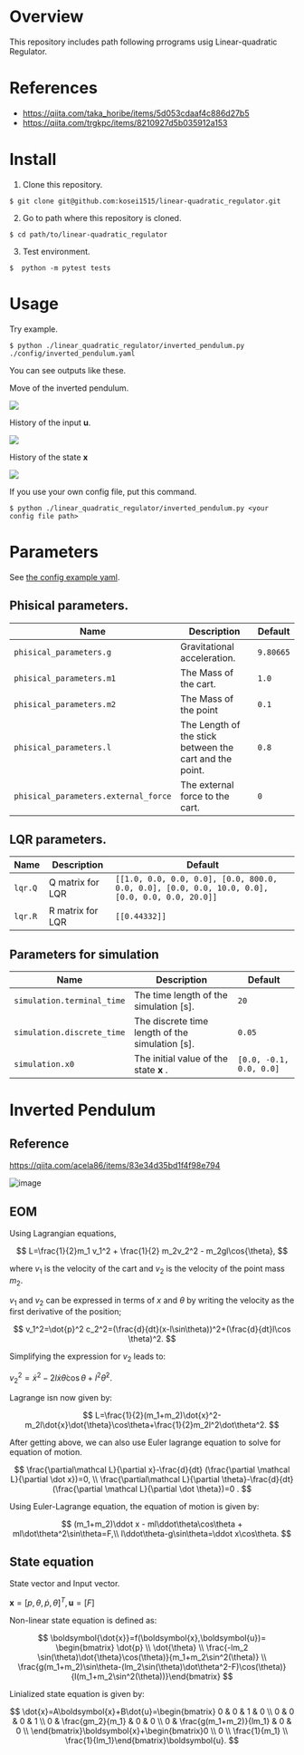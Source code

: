 # Overview
This repository includes path following prrograms usig Linear-quadratic Regulator. 

# References
- https://qiita.com/taka_horibe/items/5d053cdaaf4c886d27b5
- https://qiita.com/trgkpc/items/8210927d5b035912a153

# Install
1. Clone this repository. 
```
$ git clone git@github.com:kosei1515/linear-quadratic_regulator.git
```

2. Go to path where this repository is cloned.
```
$ cd path/to/linear-quadratic_regulator
```

3. Test environment. 
```
$  python -m pytest tests
```


# Usage
Try example.
```
$ python ./linear_quadratic_regulator/inverted_pendulum.py ./config/inverted_pendulum.yaml
```

You can see outputs like these.

Move of the inverted pendulum.

![](docs/image/inverted_pendulum.gif)

History of the input $\boldsymbol{u}$.

![](docs/image/Figure_2.png)

History of the state $\boldsymbol{x}$

![](docs/image/Figure_1.png)


If you use your own config file, put this command.
```
$ python ./linear_quadratic_regulator/inverted_pendulum.py <your config file path>
```


# Parameters
See [the config example yaml](config/inverted_pendulum.yaml).
## Phisical parameters.
|Name|Description|Default|
|--------------|--------------|---------------|
|`phisical_parameters.g`|Gravitational acceleration.|`9.80665`|
|`phisical_parameters.m1`|The Mass of the cart.|`1.0`|
|`phisical_parameters.m2`|The Mass of the point|`0.1`|
|`phisical_parameters.l`|The Length of the stick between the cart and the point.|`0.8`|
|`phisical_parameters.external_force`|The external force to the cart.|`0`|

## LQR parameters.
|Name|Description|Default|
|--------------|--------------|---------------|
|`lqr.Q`|Q matrix for LQR|`[[1.0, 0.0, 0.0, 0.0], [0.0, 800.0, 0.0, 0.0], [0.0, 0.0, 10.0, 0.0], [0.0, 0.0, 0.0, 20.0]]`|
|`lqr.R`|R matrix for LQR|`[[0.44332]]`|

## Parameters for simulation
|Name|Description|Default|
|--------------|--------------|---------------|
|`simulation.terminal_time`|The time length of the simulation [s].|`20`|
|`simulation.discrete_time`|The discrete time length of the simulation [s].|`0.05`|
|`simulation.x0`|The initial value of the state $\boldsymbol{x}$ .|`[0.0, -0.1, 0.0, 0.0]`|


# Inverted Pendulum
## Reference
https://qiita.com/acela86/items/83e34d35bd1f4f98e794

![image](docs/image/invert_pendulum.png)

## EOM
Using Lagrangian equations,

$$
L=\frac{1}{2}m_1 v_1^2 + \frac{1}{2} m_2v_2^2 - m_2gl\cos{\theta},
$$

where $v_1$ is the velocity of the cart and $v_2$ is the velocity of the point mass $m
_2$.

$v_{1}$ and $v_{2}$ can be expressed in terms of $x$ and $\theta$ by writing the velocity as the first derivative of the position;

$$
v_1^2=\dot{p}^2
c_2^2=(\frac{d}{dt}(x-l\sin\theta))^2+(\frac{d}{dt}l\cos \theta)^2.
$$

Simplifying the expression for $v_2$ leads to:

$v_2^2=\dot{x}^2-2l\dot{x}\dot\theta\cos\theta+l^2\dot{\theta}^2.$

Lagrange isn now given by:

$$
L=\frac{1}{2}(m_1+m_2)\dot{x}^2-m_2l\dot{x}\dot{\theta}\cos\theta+\frac{1}{2}m_2l^2\dot\theta^2.
$$

After getting above, we can also use Euler lagrange equation to solve for equation of motion.

$$
\frac{\partial\mathcal L}{\partial x}-\frac{d}{dt} (\frac{\partial \mathcal L}{\partial \dot x})=0, \\
\frac{\partial\mathcal L}{\partial \theta}-\frac{d}{dt} (\frac{\partial \mathcal L}{\partial \dot \theta})=0 .
$$

Using Euler-Lagrange equation, the equation of motion is given by:

$$
(m_1+m_2)\ddot x - ml\ddot\theta\cos\theta + ml\dot\theta^2\sin\theta=F,\\
l\ddot\theta-g\sin\theta=\ddot x\cos\theta.
$$



## State equation
State vector and Input vector.

$\boldsymbol{x}=[p,\theta,\dot{p},\dot{\theta}]^T, \boldsymbol{u}=[F]$

Non-linear state equation is defined as:

$$
\boldsymbol{\dot{x}}=f(\boldsymbol{x},\boldsymbol{u})=
\begin{bmatrix} 
\dot{p} \\
\dot{\theta} \\
\frac{-lm_2 \sin(\theta)\dot{\theta}\cos(\theta)}{m_1+m_2\sin^2(\theta)} \\
\frac{g(m_1+m_2)\sin\theta-(lm_2\sin(\theta)\dot\theta^2-F)\cos(\theta)}{l(m_1+m_2\sin^2(\theta))}\end{bmatrix}
$$

Linialized state equation is given by:

$$
\dot{x}=A\boldsymbol{x}+B\dot{u}=\begin{bmatrix}
0 & 0 & 1 & 0 \\
0 & 0 & 0 & 1 \\
0 & \frac{gm_2}{m_1} & 0 & 0 \\
0 & \frac{g(m_1+m_2)}{lm_1} & 0 & 0 \\
\end{bmatrix}\boldsymbol{x}+\begin{bmatrix}0 \\
0 \\ 
\frac{1}{m_1} \\
\frac{1}{lm_1}\end{bmatrix}\boldsymbol{u}.
$$

